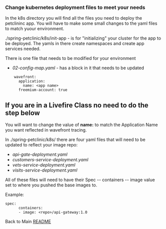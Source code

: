 ### Change kubernetes deployment files to meet your needs

In the k8s directory you will find all the files you need to deploy the petclininc app. You will have to make some small changes to the yaml files to match yuour environment. 

./spring-petclinic/k8s/init-app - is for "initializing" your cluster for the app to be deployed. The yamls in there create namespaces and create app services needed. 

There is one file that needs to be modified for your environment
- *02-config-map.yaml* - has a block in it that needs to be updated

```
    wavefront:
      application:
        name: <app name>
      freemium-account: true
```

## If you are in a Livefire Class no need to do the step below


You will want to change the value of **name:** to match the Application Name you want reflected in wavefront tracing.

In ./spring-petclinic/k8s/ there are four yaml files that will need to be updated to reflect your image repo: 

- *api-gate-deployment.yaml*
- *customers-service-deployment.yaml* 
- *vets-service-deployment.yaml*
- *visits-service-deployment.yaml* 

All of these files will need to have their Spec -- containers -- image value set to where you pushed the base images to. 

Example:

```
spec:
      containers:
      - image: <repo>/api-gateway:1.0
```

Back to Main [README](./README.MD)
